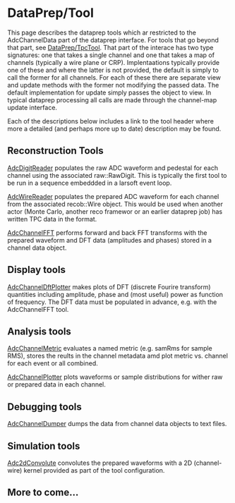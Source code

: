 # DataPrep/Tool

This page describes the dataprep tools which ar restricted to the AdcChannelData part of the dataprep interface.
For tools that go beyond that part, see [DataPrep/TpcTool](../TpcTool).
That part of the interace has two type signatures: one that takes a single channel and one that takes a map of channels
(typically a wire plane or CRP).
Implentaations typically provide one of these and where the latter is not provided, the default is simply to call the former for all channels.
For each of these there are separate view and update methods with the former not modifying the passed data.
The default implementation for update simply passes the object to view.
In typical dataprep processing all calls are made through the channel-map update interface.

Each of the descriptions below includes a link to the tool header where more a detailed (and perhaps more up to date)
description may be found.

## Reconstruction Tools

[AdcDigitReader](AdcDigitReader.h) populates the raw ADC waveform and pedestal for each channel using the associated raw::RawDigit.
This is typically the first tool to be run in a sequence embeddded in a larsoft event loop.

[AdcWireReader](AdcWireeReader.h) populates the prepared ADC waveform for each channel from the associated recob::Wire object.
This would be used when another actor (Monte Carlo, another reco framewor or an earlier dataprep job) has written TPC data in the format.

[AdcChannelFFT](AdcChannelFFT.h) performs forward and back FFT transforms with the prepared waveform and DFT data (amplitudes and phases)
stored in a channel data object.

## Display tools

[AdcChannelDftPlotter](AdcChannelDftPlotter.h) makes plots of DFT (discrete Fourire transform) quantities including amplitude, phase
and (most useful) power as function of frequency. The DFT data must be populated in advance, e.g. with the AdcChannelFFT tool.

## Analysis tools

[AdcChannelMetric](AdcChannelMetric.h) evaluates a named metric (e.g. samRms for sample RMS), stores the reults in the channel metadata amd 
plot metric vs. channel for each event or all combined.

[AdcChannelPlotter](AdcChannelPlotter.h) plots waveforms or sample distributions for wither raw or prepared data in each channel.


## Debugging tools

[AdcChannelDumper](AdcChannelDumper.h) dumps the data from channel data objects to text files.

## Simulation tools

[Adc2dConvolute](Adc2dConvolute) convolutes the prepared waveforms with a 2D (channel-wire) kernel provided as part of the tool configuration.

## More to come...
